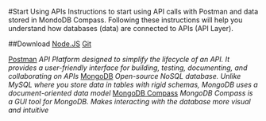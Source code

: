 #Start Using APIs 
Instructions to start using API calls with Postman and data stored in MondoDB Compass. Following these instructions will help you understand how databases (data) are connected to APIs (API Layer).

##Download 
[Node.JS](https://nodejs.org/en/download)
[Git](https://git-scm.com/book/en/v2/Getting-Started-Installing-Git)

[Postman](https://www.postman.com/downloads/)
*API Platform designed to simplify the lifecycle of an API. It provides a user-friendly interface for building, testing, documenting, and collaborating on APIs*
[MongoDB](https://www.mongodb.com/?msockid=24c7ed80bfbe616b3404fbbdbec0602c)
*Open-source NoSQL database. Unlike MySQL where you store data in tables with rigid schemas, MongoDB uses a document-oriented data model*
[MongoDB Compass](https://www.mongodb.com/products/tools/compass?msockid=24c7ed80bfbe616b3404fbbdbec0602c)
*MongoDB Compass is a GUI tool for MongoDB. Makes interacting with the database more visual and intuitive*
